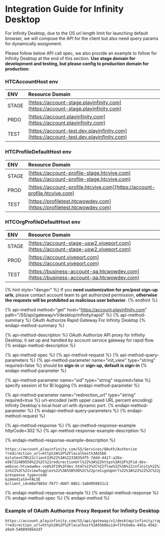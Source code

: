 # Integration Guide for Infinity Desktop

For Infinity Desktop, due to the OS url length limit for launching default browser, we will compose the API for the client but also need query params for dynamically assignment. 

Please follow below API call spec, we also provide an example to follow for Infinity Desktop at the end of this section. **Use stage domain for development and testing, but please config to production domain for production:**

### HTCAccountHost env

| ENV | Resource Domain |
| :--- | :--- |
| STAGE | [​https://account-stage.playinfinity.com](https://account-stage.playinfinity.com) |
| PRDO | [​https://account.playinfinity.com​](https://account.playinfinity.com) |
| TEST | [​https://account-test.dev.playinfinity.com](https://account-test.dev.playinfinity.com) |

### HTCProfileDefaultHost env

| ENV | Resource Domain |
| :--- | :--- |
| STAGE | [https://account-profile-stage.htcvive.com](https://account-profile-stage.htcvive.com) |
| PROD | [https://account-profile.htcvive.com](https://account-profile.htcvive.com) |
| TEST | [https://profiletest.htcwowdev.com](https://profiletest.htcwowdev.com) |

### HTCOrgProfileDefaultHost env

| ENV | Resource Domain |
| :--- | :--- |
| STAGE | [https://account-stage-usw2.viveport.com](https://account-stage-usw2.viveport.com) |
| PROD | [https://account.viveport.com](https://account.viveport.com) |
| TEST | [https://business-account-qa.htcwowdev.com](https://business-account-qa.htcwowdev.com) |

{% hint style="danger" %}
If you **need customization for pre/post sign-up urls**, please contact account team to get authorized permission, **otherwise the requests will be prohibited as malicious user behavior**.
{% endhint %}

{% api-method method="get" host="https://account.playinfinity.com" path="/SS/api/gateway/v1/desktop/infinity/rapid" %}
{% api-method-summary %}
 OAuth Authorize Rapid Gateway For Infinity Desktop
{% endapi-method-summary %}

{% api-method-description %}
OAuth Authorize API proxy for Infinity Desktop, it set up and handled by account service gateway for rapid flow.
{% endapi-method-description %}

{% api-method-spec %}
{% api-method-request %}
{% api-method-query-parameters %}
{% api-method-parameter name="init\_view" type="string" required=false %}
should be **sign-in** or **sign-up, default is sign-in**
{% endapi-method-parameter %}

{% api-method-parameter name="sid" type="string" required=false %}
specify session id for BI logging
{% endapi-method-parameter %}

{% api-method-parameter name="redirection\_url" type="string" required=true %}
url-encoded \(with upper cased URL percent encoding\) Infinity Desktop's local host url with dynamic port.
{% endapi-method-parameter %}
{% endapi-method-query-parameters %}
{% endapi-method-request %}

{% api-method-response %}
{% api-method-response-example httpCode=302 %}
{% api-method-response-example-description %}

{% endapi-method-response-example-description %}

```
https://account.playinfinity.com/SS/Services/OAuth/Authorize
?redirection_url=http%3A%2F%2Flocalhost%3A5566
&state=%7B%22clientId%22%3A%2233035df5-7ddd-4417-a20a-e56722489550%22%2C%22redirectionUrl%22%3A%22https%3A%2F%2Fid-dev-websso.htcwowdev.com%2F19%2Fdev.html%22%2C%22flow%22%3A%22infinity%22%2C%22initView%22%3A%22sign-in%22%2C%22viewToggles%22%3A%5B%5D%2C%22preSignUpUrl%22%3A%22%22%2C%22postSignUpUrl%22%3A%22%22%7D
&response_type=code
&immediate=FALSE
&client_id=66af865d-f677-4b07-88b1-3a0d950831c2
```
{% endapi-method-response-example %}
{% endapi-method-response %}
{% endapi-method-spec %}
{% endapi-method %}

### Example of OAuth Authorize Proxy Request for Infinity Desktop

```text
https://account.playinfinity.com/SS/api/gateway/v1/desktop/infinity/rapid
?redirection_url=http%3A%2F%2Flocalhost%3A5566&sid=f3fe5e0a-445a-4562-a9a9-5408958b42d7
```

